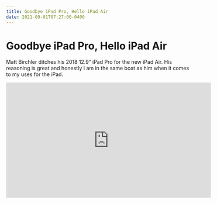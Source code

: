 ```yaml
---
title: Goodbye iPad Pro, Hello iPad Air
date: 2021-09-01T07:27:00-0400
---
```

# Goodbye iPad Pro, Hello iPad Air

Matt Birchler ditches his 2018 12.9” iPad Pro for the new iPad Air. His reasoning is great and honestly I am in the same boat as him when it comes to my uses for the iPad.

<iframe width="560" height="315" src="https://www.youtube-nocookie.com/embed/W6FQpU_zHrk" title="YouTube video player" frameborder="0" allow="accelerometer; autoplay; clipboard-write; encrypted-media; gyroscope; picture-in-picture; web-share" allowfullscreen></iframe>
